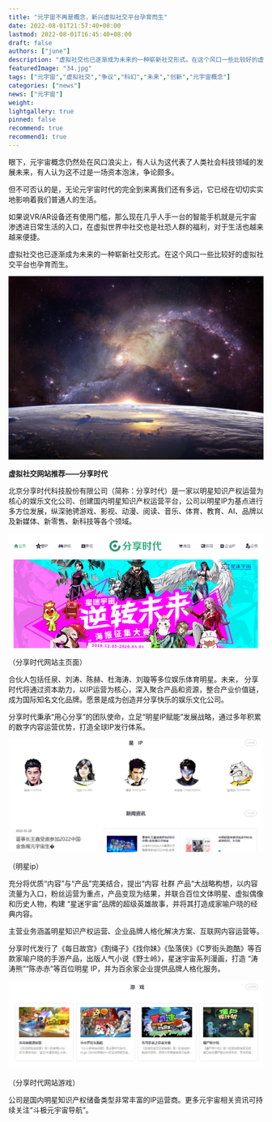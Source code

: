 ```yaml
---
title: "元宇宙不再是概念，新兴虚拟社交平台孕育而生"
date: 2022-08-01T21:57:40+08:00
lastmod: 2022-08-01T16:45:40+08:00
draft: false
authors: ["june"]
description: "虚拟社交也已逐渐成为未来的一种崭新社交形式。在这个风口一些比较好的虚拟社交平台也孕育而生。"
featuredImage: "34.jpg"
tags: ["元宇宙","虚拟社交","争议","科幻","未来","创新","元宇宙概念"]
categories: ["news"]
news: ["元宇宙"]
weight: 
lightgallery: true
pinned: false
recommend: true
recommend1: true
---
```




眼下，元宇宙概念仍然处在风口浪尖上，有人认为这代表了人类社会科技领域的发展未来，有人认为这不过是一场资本泡沫，争论颇多。

但不可否认的是，无论元宇宙时代的完全到来离我们还有多远，它已经在切切实实地影响着我们普通人的生活。

如果说VR/AR设备还有使用门槛，那么现在几乎人手一台的智能手机就是元宇宙渗透进日常生活的入口，在虚拟世界中社交也是社恐人群的福利，对于生活也越来越来便捷。

虚拟社交也已逐渐成为未来的一种崭新社交形式。在这个风口一些比较好的虚拟社交平台也孕育而生。

![元宇宙](35.jpg)



**虚拟社交网站推荐——分享时代**



北京分享时代科技股份有限公司（简称：分享时代）是一家以明星知识产权运营为核心的娱乐文化公司、创建国内明星知识产权运营平台，公司以明星IP为基点进行多方位发展，纵深驰骋游戏、影视、动漫、阅读、音乐、体育、教育、AI、品牌以及新媒体、新零售、新科技等各个领域。

![虚拟社交](31.png)

（分享时代网站主页面）



合伙人包括任泉、刘涛、陈赫、杜海涛、刘璇等多位娱乐体育明星。未来， 分享时代将通过资本助力，以IP运营为核心，深入聚合产品和资源，整合产业价值链，成为国际知名文化品牌。愿景是成为创造并分享快乐的娱乐文化公司。

分享时代秉承“用心分享”的团队使命，立足“明星IP赋能”发展战略，通过多年积累的数字内容运营优势，打造全球IP发行体系。

![虚拟社交.png](32.png)

（明星ip）



充分将优质“内容”与“产品”完美结合，提出“内容 社群 产品“大战略构想，以内容流量为入口，粉丝运营为重点，产品变现为结果，并联合百位文体明星、虚拟偶像和历史人物，构建 “星迷宇宙”品牌的超级英雄故事，并将其打造成家喻户晓的经典内容。

主营业务涵盖明星知识产权运营、企业品牌人格化解决方案、互联网内容运营等。

分享时代发行了《每日故宫》《割绳子》《找你妹》《坠落侠》《C罗街头跑酷》等百款家喻户晓的手游产品，出版人气小说《野士岭》，星迷宇宙系列漫画，打造 “涛涛熊”“陈赤赤”等百位明星 IP，并为百余家企业提供品牌人格化服务。

![虚拟社交](33.png)

（分享时代网站游戏）



公司是国内明星知识产权储备类型非常丰富的IP运营商。更多元宇宙相关资讯可持续关注“斗极元宇宙导航”。